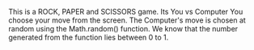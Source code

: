 This is a ROCK, PAPER and SCISSORS game.
Its You vs Computer
You choose your move from the screen.
The Computer's move is chosen at random using the Math.random() function. We know that the number generated from the function lies between 0 to 1.

